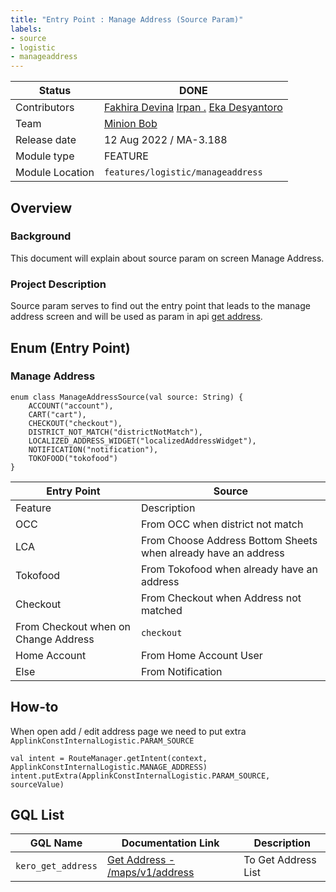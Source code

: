 ```yaml
---
title: "Entry Point : Manage Address (Source Param)"
labels:
- source
- logistic
- manageaddress
---
```


<!--left header table-->
| **Status**      | ​<!--start status:GREEN-->DONE<!--end status-->                                                                                                                                                                                                                                                            |
|-----------------|------------------------------------------------------------------------------------------------------------------------------------------------------------------------------------------------------------------------------------------------------------------------------------------------------------|
| Contributors    | [Fakhira Devina](https://tokopedia.atlassian.net/wiki/people/61077e53b704b40068e80a8e?ref=confluence) [Irpan .](https://tokopedia.atlassian.net/wiki/people/6253578a3bf0f0007015669c?ref=confluence) [Eka Desyantoro](https://tokopedia.atlassian.net/wiki/people/6283196bd9ddcc006e9c7a85?ref=confluence) |
| Team            | [Minion Bob](https://tokopedia.atlassian.net/people/team/2373d8a6-1afc-4f2a-aa7a-63855c273051)                                                                                                                                                                                                             |
| Release date    | ​12 Aug 2022 / ​<!--start status:GREY-->MA-3.188<!--end status-->                                                                                                                                                                                                                                          |
| Module type     | ​<!--start status:YELLOW-->FEATURE<!--end status-->                                                                                                                                                                                                                                                        |
| Module Location | `features/logistic/manageaddress`                                                                                                                                                                                                                                                                          |

<!--toc-->

## Overview

### Background

This document will explain about source param on screen Manage Address.

### Project Description

Source param serves to find out the entry point that leads to the manage address screen and will be used as param in api [get address](https://tokopedia.atlassian.net/wiki/spaces/LG/pages/567411602/Get+Address+-+maps+v1+address).

## Enum (Entry Point)

### Manage Address



```
enum class ManageAddressSource(val source: String) {
    ACCOUNT("account"),
    CART("cart"),
    CHECKOUT("checkout"),
    DISTRICT_NOT_MATCH("districtNotMatch"),
    LOCALIZED_ADDRESS_WIDGET("localizedAddressWidget"),
    NOTIFICATION("notification"),
    TOKOFOOD("tokofood")
}
```



| **Entry Point** | **Source** |
| --- | --- |
| Feature | Description |
| OCC | From OCC when district not match | `districtNotMatch` |
| LCA | From Choose Address Bottom Sheets when already have an address | `localizedAddressWidget` |
| Tokofood | From Tokofood when already have an address | `tokofood` |
| Checkout | From Checkout when Address not matched | `cart` |
| From Checkout when on Change Address | `checkout` |
| Home Account | From Home Account User | `account` |
| Else | From Notification | `notification` |

## How-to

When open add / edit address page we need to put extra `ApplinkConstInternalLogistic.PARAM_SOURCE`



```
val intent = RouteManager.getIntent(context, ApplinkConstInternalLogistic.MANAGE_ADDRESS)
intent.putExtra(ApplinkConstInternalLogistic.PARAM_SOURCE, sourceValue)
```

## GQL List



| **GQL Name** | **Documentation Link** | **Description** |
| --- | --- | --- |
| `kero_get_address` | [Get Address - /maps/v1/address](https://tokopedia.atlassian.net/wiki/spaces/LG/pages/567411602) | To Get Address List |